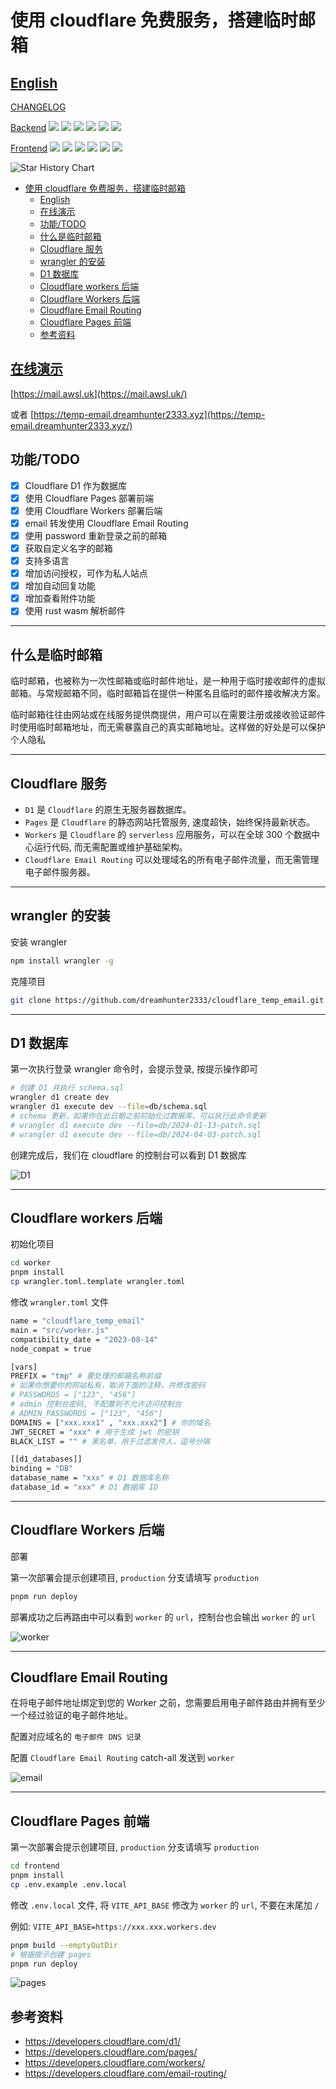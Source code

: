 # 使用 cloudflare 免费服务，搭建临时邮箱

## [English](README_EN.md)

[CHANGELOG](CHANGELOG.md)

[Backend](https://temp-email-api.awsl.uk/)
![](https://uptime.aks.awsl.icu/api/badge/10/status)
![](https://uptime.aks.awsl.icu/api/badge/10/uptime)
![](https://uptime.aks.awsl.icu/api/badge/10/ping)
![](https://uptime.aks.awsl.icu/api/badge/10/avg-response)
![](https://uptime.aks.awsl.icu/api/badge/10/cert-exp)
![](https://uptime.aks.awsl.icu/api/badge/10/response)

[Frontend](https://mail.awsl.uk/)
![](https://uptime.aks.awsl.icu/api/badge/12/status)
![](https://uptime.aks.awsl.icu/api/badge/12/uptime)
![](https://uptime.aks.awsl.icu/api/badge/12/ping)
![](https://uptime.aks.awsl.icu/api/badge/12/avg-response)
![](https://uptime.aks.awsl.icu/api/badge/12/cert-exp)
![](https://uptime.aks.awsl.icu/api/badge/12/response)

<picture>
  <source media="(prefers-color-scheme: dark)" srcset="https://api.star-history.com/svg?repos=dreamhunter2333/cloudflare_temp_email&type=Date&theme=dark" />
  <source media="(prefers-color-scheme: light)" srcset="https://api.star-history.com/svg?repos=dreamhunter2333/cloudflare_temp_email&type=Date" />
  <img alt="Star History Chart" src="https://api.star-history.com/svg?repos=dreamhunter2333/cloudflare_temp_email&type=Date" />
</picture>

- [使用 cloudflare 免费服务，搭建临时邮箱](#使用-cloudflare-免费服务搭建临时邮箱)
  - [English](#english)
  - [在线演示](#在线演示)
  - [功能/TODO](#功能todo)
  - [什么是临时邮箱](#什么是临时邮箱)
  - [Cloudflare 服务](#cloudflare-服务)
  - [wrangler 的安装](#wrangler-的安装)
  - [D1 数据库](#d1-数据库)
  - [Cloudflare workers 后端](#cloudflare-workers-后端)
  - [Cloudflare Workers 后端](#cloudflare-workers-后端-1)
  - [Cloudflare Email Routing](#cloudflare-email-routing)
  - [Cloudflare Pages 前端](#cloudflare-pages-前端)
  - [参考资料](#参考资料)

## [在线演示](https://mail.awsl.uk/)

[https://mail.awsl.uk](https://mail.awsl.uk/)

或者 [https://temp-email.dreamhunter2333.xyz](https://temp-email.dreamhunter2333.xyz/)

## 功能/TODO

- [x] Cloudflare D1 作为数据库
- [x] 使用 Cloudflare Pages 部署前端
- [x] 使用 Cloudflare Workers 部署后端
- [x] email 转发使用 Cloudflare Email Routing
- [x] 使用 password 重新登录之前的邮箱
- [x] 获取自定义名字的邮箱
- [x] 支持多语言
- [x] 增加访问授权，可作为私人站点
- [x] 增加自动回复功能
- [x] 增加查看附件功能
- [x] 使用 rust wasm 解析邮件

---

## 什么是临时邮箱

临时邮箱，也被称为一次性邮箱或临时邮件地址，是一种用于临时接收邮件的虚拟邮箱。与常规邮箱不同，临时邮箱旨在提供一种匿名且临时的邮件接收解决方案。

临时邮箱往往由网站或在线服务提供商提供，用户可以在需要注册或接收验证邮件时使用临时邮箱地址，而无需暴露自己的真实邮箱地址。这样做的好处是可以保护个人隐私

---

## Cloudflare 服务

- `D1` 是 `Cloudflare` 的原生无服务器数据库。
- `Pages` 是 `Cloudflare` 的静态网站托管服务, 速度超快，始终保持最新状态。
- `Workers` 是 `Cloudflare` 的 `serverless` 应用服务，可以在全球 300 个数据中心运行代码, 而无需配置或维护基础架构。
- `Cloudflare Email Routing` 可以处理域名的所有电子邮件流量，而无需管理电子邮件服务器。

---

## wrangler 的安装

安装 wrangler

```bash
npm install wrangler -g
```

克隆项目

```bash
git clone https://github.com/dreamhunter2333/cloudflare_temp_email.git
```

---

## D1 数据库

第一次执行登录 wrangler 命令时，会提示登录, 按提示操作即可

```bash
# 创建 D1 并执行 schema.sql
wrangler d1 create dev
wrangler d1 execute dev --file=db/schema.sql
# schema 更新，如果你在此日期之前初始化过数据库，可以执行此命令更新
# wrangler d1 execute dev --file=db/2024-01-13-patch.sql
# wrangler d1 execute dev --file=db/2024-04-03-patch.sql
```

创建完成后，我们在 cloudflare 的控制台可以看到 D1 数据库

![D1](readme_assets/d1.png)

---

## Cloudflare workers 后端

初始化项目

```bash
cd worker
pnpm install
cp wrangler.toml.template wrangler.toml
```

修改 `wrangler.toml` 文件

```bash
name = "cloudflare_temp_email"
main = "src/worker.js"
compatibility_date = "2023-08-14"
node_compat = true

[vars]
PREFIX = "tmp" # 要处理的邮箱名称前缀
# 如果你想要你的网站私有，取消下面的注释，并修改密码
# PASSWORDS = ["123", "456"]
# admin 控制台密码, 不配置则不允许访问控制台
# ADMIN_PASSWORDS = ["123", "456"]
DOMAINS = ["xxx.xxx1" , "xxx.xxx2"] # 你的域名
JWT_SECRET = "xxx" # 用于生成 jwt 的密钥
BLACK_LIST = "" # 黑名单，用于过滤发件人，逗号分隔

[[d1_databases]]
binding = "DB"
database_name = "xxx" # D1 数据库名称
database_id = "xxx" # D1 数据库 ID
```

---

## Cloudflare Workers 后端

部署

第一次部署会提示创建项目, `production` 分支请填写 `production`

```bash
pnpm run deploy
```

部署成功之后再路由中可以看到 `worker` 的 `url`，控制台也会输出 `worker` 的 `url`

![worker](readme_assets/worker.png)

---

## Cloudflare Email Routing

在将电子邮件地址绑定到您的 Worker 之前，您需要启用电子邮件路由并拥有至少一个经过验证的电子邮件地址。

配置对应域名的 `电子邮件 DNS 记录`

配置 `Cloudflare Email Routing` catch-all 发送到 `worker`

![email](readme_assets/email.png)

---

## Cloudflare Pages 前端

第一次部署会提示创建项目, `production` 分支请填写 `production`

```bash
cd frontend
pnpm install
cp .env.example .env.local
```

修改 `.env.local` 文件, 将 `VITE_API_BASE` 修改为 `worker` 的 `url`, 不要在末尾加 `/`

例如: `VITE_API_BASE=https://xxx.xxx.workers.dev`

```bash
pnpm build --emptyOutDir
# 根据提示创建 pages
pnpm run deploy
```

![pages](readme_assets/pages.png)

## 参考资料

- https://developers.cloudflare.com/d1/
- https://developers.cloudflare.com/pages/
- https://developers.cloudflare.com/workers/
- https://developers.cloudflare.com/email-routing/
